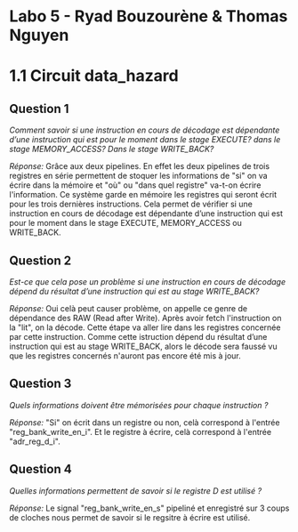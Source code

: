 
# Labo 5 - Ryad Bouzourène & Thomas Nguyen

# 1.1 Circuit data_hazard

## Question 1

*Comment savoir si une instruction en cours de décodage est dépendante d’une instruction qui
est pour le moment dans le stage EXECUTE? dans le stage MEMORY_ACCESS? Dans le stage
WRITE_BACK?*

*Réponse:* Grâce aux deux pipelines. En effet les deux pipelines de trois registres en série permettent de stoquer les informations de "si" on va écrire dans la mémoire et "où" ou "dans quel registre" va-t-on écrire l'information. Ce système garde en mémoire les registres qui seront écrit pour les trois dernières instructions. Cela permet de vérifier si une instruction en cours de décodage est dépendante d’une instruction qui est pour le moment dans le stage EXECUTE, MEMORY_ACCESS ou WRITE_BACK. 

## Question 2 

*Est-ce que cela pose un problème si une instruction en cours de décodage dépend du résultat
d’une instruction qui est au stage WRITE_BACK?*

*Réponse:* Oui celà peut causer problème, on appelle ce genre de dépendance des RAW (Read after Write). Après avoir fetch l'instruction on la "lit", on la décode. Cette étape va aller lire dans les registres concernée par cette instruction. Comme cette istruction dépend du résultat d’une instruction qui est au stage WRITE_BACK, alors le décode sera faussé vu que les registres concernés n'auront pas encore été mis à jour.

## Question 3 

*Quels informations doivent être mémorisées pour chaque instruction ?* 

*Réponse:* "Si" on écrit dans un registre ou non, celà correspond à l'entrée "reg_bank_write_en_i". Et le registre à écrire, celà correspond à l'entrée "adr_reg_d_i".

## Question 4 

*Quelles informations permettent de savoir si le registre D est utilisé ?*

*Réponse:* Le signal "reg_bank_write_en_s" pipeliné et enregistré sur 3 coups de cloches nous permet de savoir si le regsitre à écrire est utilisé.

